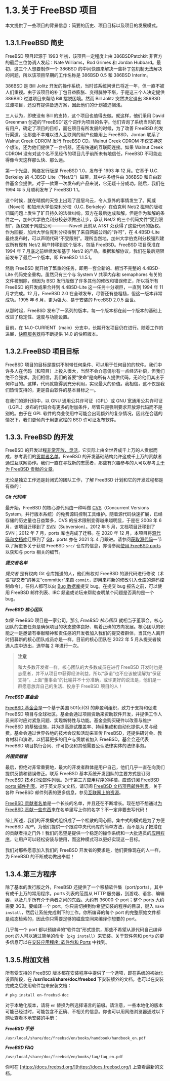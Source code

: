 # 1.3.关于 FreeBSD 项目

本文提供了一些项目的背景信息：简要的历史、项目目标以及项目的发展模式。

## 1.3.1.FreeBSD 简史

FreeBSD 项目起源于 1993 年初，该项目一定程度上由 386BSDPatchkit 非官方的最后三位协调人发起：Nate Williams，Rod Grimes 和 Jordan Hubbard。最初，这三个人想要制作一个 386BSD 的中间快照来解决一些补丁包机制无法解决的问题，所以该项目早期的工作名称是 386BSD 0.5 和 386BSD Interim。

386BSD 是 Bill Jolitz 开发的操作系统，当时该系统问世已将近一年，但一直不被人们重视。由于该项目的补丁包日益膨胀、变得臃肿不堪，于是这三个人决定提供 386BSD 过渡项目来帮助 Bill 摆脱困境。然而 Bill Jolitz 突然决定退出 386BSD 过渡项目，还没有提供备选方案，因此他们的计划被迫搁浅。

三人认为，即使没有 Bill 的支持，这个项目也值得去做。就这样，他们采用 David Greenman 创造的“FreeBSD”这个词作为项目的名字。他们咨询了系统当时的现有用户，确定了项目的目标，而在项目有所发展的时候，为了改善 FreeBSD 的发行渠道，让那些不幸难以进入互联网的用户也能用上 FreeBSD，Jordan 联系了 Walnut Creek CDROM 发行 FreeBSD CD。Walnut Creek CDROM 不仅支持这个想法，还为他们提供了一台机器，还有快速的互联网连接。如果 Walnut Creek CDROM 没有对这个名不见经传的项目几乎前所未有地信任，FreeBSD 不可能走得像今天这样那么快、那么远。

第一个光盘、网络发行版是 FreeBSD 1.0，发布于 1993 年 12 月。它基于 U.C. Berkeley 的 4.3BSD-Lite（“Net/2”）磁带，其中许多组件由 386BSD 和自由软件基金会提供。对于一款第一次发布的产品来说，它无疑十分成功。随后，我们在 1994 年 5 月顺利发布了 FreeBSD 1.1。

这个时候，就在晴朗的天空上出现了层层乌云，令人意外的事情发生了。网威（Novell）和加州大学伯克利分校（U.C. Berkeley）在伯克利 Net/2 磁带的版权归属问题上发生了旷日持久的法律纠纷。双方在最后达成和解，但是作为和解的条件之一，加州大学伯克利分校必须做出让步，承认 Net/2 的三个代码文件“受到限制”，版权属于网威公司————Novell 此前从 AT&T 处获得了这些代码的版权。作为回报，加州大学伯克利分校得到了来自网威公司的“许可”，在 4.4BSD-Lite 最终发布时，可以声明代码“不受限制”。理所当然地，加州大学伯克利分校强烈建议所有现有 Net/2 用户转移到这个版本，包括 FreeBSD。FreeBSD 项目获准在 1994 年 7 月底之前继续发布基于 Net/2 的产品，根据和解协议，我们在最后期限前发布了最后一个版本，即 FreeBSD 1.1.5.1。

然后 FreeBSD 就开始了繁重的任务，即用一套全新的、相当不完整的 4.4BSD-Lite 代码完全重构。虽然只有三个与 System V 共享内存和 semaphores 有关的文件被删除，但因为 BSD 发行版做了许多其他的修改和错误修正，所以将所有 FreeBSD 的开发成果合并到 4.4BSD-Lite 这一任务十分艰巨，一直到 1994 年 11 月才完成。12 月，FreeBSD 2.0 在全球发布，尽管还有些粗糙，但这一版本非常成功。1995 年 6 月，更为强大、易于安装的 FreeBSD 2.0.5 面世。

从那时起，FreeBSD 发布了一系列的版本，每一个版本都在前一个版本的基础上改进了稳定性、速度与功能设置。

目前，在 14.0-CURRENT（main）分支中，长期开发项目仍在进行。随着工作的进展，[快照服务器](https://download.freebsd.org/snapshots/)将不断提供 14.0 的快照版本。

## 1.3.2.FreeBSD 项目目标

FreeBSD 项目的目标是提供不附带任何条件、可以用于任何目的的软件。我们中许多人在代码（和项目）上投入很大，当然不会介意偶尔有一点经济补偿，但我们绝不会强求。我们相信，我们的首要“使命”是向所有人提供代码，无论他们其出于何种目的。这样，代码就能得到充分利用，实现最大的价值。我相信，这不仅是我们热情支持的，更是自由软件的基本目标之一。

在我们的源代码中，以 GNU 通用公共许可证（GPL）或 GNU 宽通用公共许可证（LGPL）发布的代码会有更多的附加条件，尽管只是强制要求开放源代码而不是别的。由于在 GPL 软件的商业使用中可能会出现额外的复杂情况，因此在合适的情况下，我们更倾向于用更宽松的 BSD 许可证发布软件。

## 1.3.3. FreeBSD 的开发

FreeBSD 的开发过程[非常开放、灵活](https://docs.freebsd.org/en/books/dev-model/)，它实际上由全世界成千上万的人贡献而成，参考我们的[贡献者名单](https://docs.freebsd.org/en/articles/contributors/)。FreeBSD 的开发基础结构允许这成千上万的贡献者通过互联网协作。我们一直在寻找新的志愿者，那些有兴趣参与的人可以参考[关于为 FreeBSD 贡献的文章](https://docs.freebsd.org/en/articles/contributing/)。

无论是独立工作还是封闭式的团队工作，了解 FreeBSD 计划和它的开发过程都是有益的：

_**Git 代码库**_

最开始，FreeBSD 的核心源代码由一种叫做 [CVS](https://www.nongnu.org/cvs/)（Concurrent Versions System，并行版本系统）的免费源码控制工具维护。随着源代码快速扩展，已经存储的历史量也日益繁多，CVS 的技术限制变得越来越明显，于是在 2008 年 6 月，该项目迁移到了 [SVN](https://subversion.apache.org/)（Subversion）。2012 年 5 月，文档项目迁移到了 SVN；2012 年 7 月，ports 库也完成了迁移。在 2020 年 12 月，本项目将[源代码和文档库](https://www.freebsd.org/status/report-2020-10-2020-12.html#Git-Migration-Working-Group)迁移到了 [Git](https://git-scm.com/)，ports 亦在 2021 年 4 月跟进。请参阅[获取源代码](https://docs.freebsd.org/en/books/handbook/cutting-edge/index.html#synching)一节以了解更多关于获取 FreeBSD `src/` 仓库的信息，亦请参阅[使用 FreeBSD ports](https://docs.freebsd.org/en/books/handbook/ports/index.html#ports-using) 以获知与 ports 相关的细节。

_**提交者名单**_

_提交者_ 是有权向 Git 仓库推送的人，他们有权对 FreeBSD 的源代码进行修改（术语“提交者”的英文“committer”来自 `commit`，即用来将新的修改引入仓库的源码控制命令）。任何人都可以向 [Bug 数据库](https://bugs.freebsd.org/submit/)提交 bug。在提交 bug 报告之前，可以使用 FreeBSD 邮件列表、IRC 频道或论坛来帮助查明某个问题是否真的是一个 bug。

_**FreeBSD 核心团队**_

如果 FreeBSD 项目是一家公司，那么 _FreeBSD 核心团队_ 就相当于董事会。核心团队的主要任务是确保项目的状态整体良好、朝着正确的方向发展。核心团队的职能之一是邀请有奉献精神和责任感的开发者加入我们的提交者群体，当其他人离开时招募新的核心团队成员亦是一样。目前的核心团队在 2022 年 5 月从提交者候选人库中选出，选举每 2 年进行一次。

> **注意**
>
> 和大多数开发者一样，核心团队的大多数成员在进行 FreeBSD 开发时也是志愿者，并不从项目中获得经济利益，所以“承诺”也不应该被误解为“保证支持”。上面“董事会”的比喻并不十分准确，或许更好的说法是，他们是一群愿意放弃自己的生活、投身于 FreeBSD 项目的人！

_**FreeBSD 基金会**_

[FreeBSD 基金会](https://freebsdfoundation.org/)是一个基于美国 501(c)(3) 的非盈利组织，致力于支持和促进 FreeBSD 项目与全球社区。基金会通过项目资助来资助软件开发，并提供工作人员来即时应对紧急问题、实现新特性与功能。基金会购买硬件以改善与维护 FreeBSD 的基础设施，并为提高测试覆盖率、持续集成和自动化提供人员与经费。基金会通过世界各地的技术会议和活动来宣传 FreeBSD，还提供研讨会、教育材料和演讲，以招募更多的用户与贡献者加入 FreeBSD。基金会还代表 FreeBSD 项目执行合同、许可协议和其他需要公认法律实体的法律事务。

_**外围贡献者**_

最后，但绝对非常重要地，最大的开发者群体是用户自己，他们几乎一直在向我们提供反馈和错误修正。联系 FreeBSD 基本系统开发团队的主要方式是订阅 [FreeBSD 技术讨论邮件列表](https://lists.freebsd.org/subscription/freebsd-hackers)。对于第三方应用程序的移植，应该订阅 [FreeBSD ports 邮件列表](https://lists.freebsd.org/subscription/freebsd-ports)。对于英文原文文档，请订阅 [FreeBSD 文档项目邮件列表](https://lists.freebsd.org/subscription/freebsd-doc)。关于各种 FreeBSD 邮件列表的更多信息，参见[互联网上的资源](https://docs.freebsd.org/en/books/handbook/eresources/index.html#eresources)。

[FreeBSD 贡献者名单](https://docs.freebsd.org/en/articles/contributors/)是一个长长的名单，并且还在不断增长。现在想不想通过[为 FreeBSD 贡献一些东西](https://docs.freebsd.org/en/articles/contributing/)来在名单里写上你的名字？不一定非要去写代码！

综上所述，我们的开发模式组织成了一个松散的同心圆。集中式的模式是为了方便 FreeBSD _用户_，为他们提供一个跟踪中央代码库的简单方法，而不是为了把潜在的贡献者拒之门外！我们的愿望是提供一个稳定的操作系统和一大批连贯的[应用程序](https://docs.freebsd.org/en/books/handbook/ports/index.html#ports)，让用户可以轻松安装与使用，而这种模式可以更好实现这一目标。

我们对那些愿意加入我们的 FreeBSD 开发者的要求是，他们要像现在的人一样，为 FreeBSD 的不断成功做出奉献！

## 1.3.4.第三方程序

除了基本的发行版之外，FreeBSD 还提供了一个移植软件集（port/ports），其中有成千上万的常用程序。ports 列表的范围从 HTTP 服务器，到游戏、语言、编辑器，以及几乎所有介于两者之间的东西。大约有 36000 个 port；整个 ports 大约需要 3GB。要编译一个 port，你只需切换到你希望安装的程序的目录，键入 `make install`，然后让系统完成剩下的工作。你所编译的每个 port 的完整原始文件都是动态检索的，因此你只需要足够的磁盘空间来编译你想要的 port。

几乎每一个 port 都以预编译的“软件包”形式提供，那些不希望从源代码自己编译 port 的人可以通过简单的命令（`pkg install`）来安装。关于软件包和 ports 的更多信息可以在[安装应用程序: 软件包和 Ports](https://docs.freebsd.org/en/books/handbook/ports/index.html#ports) 中找到。

## 1.3.5.附加文档

所有受支持的 FreeBSD 版本都在安装程序中提供了一个选项，即在系统的初始化设置阶段，在 **/usr/local/share/doc/freebsd** 下安装额外的文档。也可以在安装完成之后使用软件包来安装文档：

```
# pkg install en-freebsd-doc
```

对于本地化版本，请将 `en` 替换为所选择语言的前缀。请注意，一些本地化的版本可能已经过时，可能包含不正确、不相关的信息。你也可以用网络浏览器通过以下网址查看本地安装的手册：

_**FreeBSD 手册**_

```
/usr/local/share/doc/freebsd/en/books/handbook/handbook_en.pdf
```

_**FreeBSD FAQ**_

```
/usr/local/share/doc/freebsd/en/books/faq/faq_en.pdf
```

你可在 [https://docs.freebsd.org/](https://docs.freebsd.org/) 上查看最新的文档。
